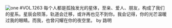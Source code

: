 ![one](http://image.wufazhuce.com/FguwPsqr0r5P83cUsOMhNPDVxko0)
#VOL.1263
每个人都是孤独发光的星体，至亲、爱人、朋友，构成了我们的星系。星辰会陨落，轨道会迁移，或许再也见不到你。我会记得，你的光芒温暖过我的眼睛。而我，也曾闪耀在你的夜空里。 by 路明